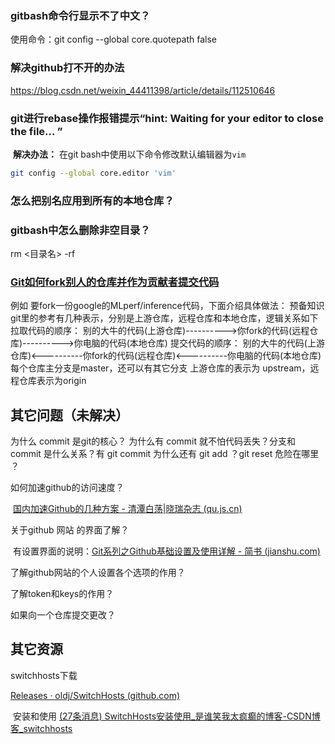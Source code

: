 

### gitbash命令行显示不了中文？

使用命令：git config --global core.quotepath false

### 解决github打不开的办法

 https://blog.csdn.net/weixin_44411398/article/details/112510646



###  git进行rebase操作报错提示“hint: Waiting for your editor to close the file... ”

​	**解决办法：** 在git bash中使用以下命令修改默认编辑器为`vim`

```bash
git config --global core.editor 'vim'
```



### 怎么把别名应用到所有的本地仓库？

### gitbash中怎么删除非空目录？

rm <目录名> -rf 

### [Git如何fork别人的仓库并作为贡献者提交代码](https://www.cnblogs.com/javaIOException/p/11867988.html)

例如 要fork一份google的MLperf/inference代码，下面介绍具体做法：
预备知识
git里的参考有几种表示，分别是上游仓库，远程仓库和本地仓库，逻辑关系如下
拉取代码的顺序：
别的大牛的代码(上游仓库)---------->你fork的代码(远程仓库)---------->你电脑的代码(本地仓库)
提交代码的顺序：
别的大牛的代码(上游仓库)<----------你fork的代码(远程仓库)<----------你电脑的代码(本地仓库)
每个仓库主分支是master，还可以有其它分支
上游仓库的表示为 upstream，远程仓库表示为origin







##  其它问题（未解决）

为什么 commit 是git的核心？ 为什么有 commit 就不怕代码丢失？分支和 commit 是什么关系？有 git commit 为什么还有 git add ？git reset 危险在哪里 ？



如何加速github的访问速度？

​	 [国内加速Github的几种方案 - 清潭白荡|晓瑞杂志 (qu.js.cn)](https://qu.js.cn/how-to-speed-github/)

关于github 网站 的界面了解？

​	有设置界面的说明：[Git系列之Github基础设置及使用详解 - 简书 (jianshu.com)](https://www.jianshu.com/p/f51062941573)



了解github网站的个人设置各个选项的作用？

了解token和keys的作用？

如果向一个仓库提交更改？



## 其它资源

switchhosts下载

[Releases · oldj/SwitchHosts (github.com)](https://github.com/oldj/SwitchHosts/releases)

​	安装和使用 [(27条消息) SwitchHosts安装使用_是谁笑我太疯癫的博客-CSDN博客_switchhosts](https://blog.csdn.net/weixin_43912774/article/details/110588353)





